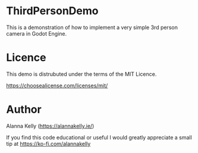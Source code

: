 # ThirdPersonDemo

This is a demonstration of how to implement a very simple 3rd person camera in Godot Engine.

# Licence

This demo is distrubuted under the terms of the MIT Licence.

https://choosealicense.com/licenses/mit/

# Author

Alanna Kelly (https://alannakelly.ie/)

If you find this code educational or useful I would greatly appreciate a small tip at https://ko-fi.com/alannakelly